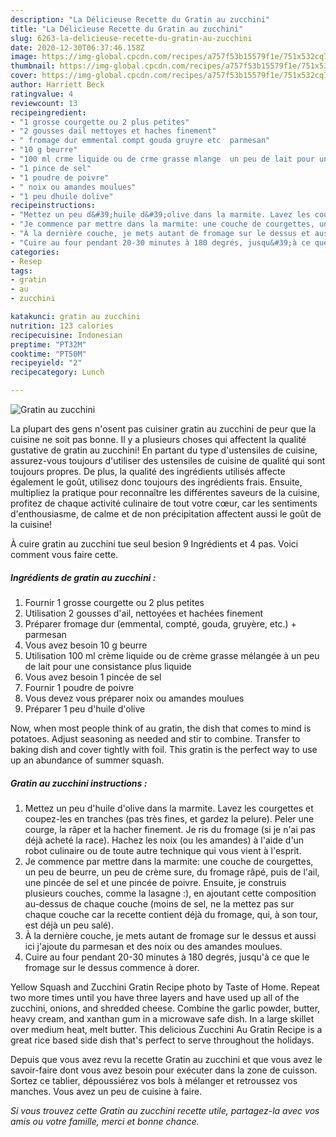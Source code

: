 ```yaml
---
description: "La Délicieuse Recette du Gratin au zucchini"
title: "La Délicieuse Recette du Gratin au zucchini"
slug: 6263-la-delicieuse-recette-du-gratin-au-zucchini
date: 2020-12-30T06:37:46.158Z
image: https://img-global.cpcdn.com/recipes/a757f53b15579f1e/751x532cq70/gratin-au-zucchini-photo-principale-de-la-recette.jpg
thumbnail: https://img-global.cpcdn.com/recipes/a757f53b15579f1e/751x532cq70/gratin-au-zucchini-photo-principale-de-la-recette.jpg
cover: https://img-global.cpcdn.com/recipes/a757f53b15579f1e/751x532cq70/gratin-au-zucchini-photo-principale-de-la-recette.jpg
author: Harriett Beck
ratingvalue: 4
reviewcount: 13
recipeingredient:
- "1 grosse courgette ou 2 plus petites"
- "2 gousses dail nettoyes et haches finement"
- " fromage dur emmental compt gouda gruyre etc  parmesan"
- "10 g beurre"
- "100 ml crme liquide ou de crme grasse mlange  un peu de lait pour une consistance plus liquide"
- "1 pince de sel"
- "1 poudre de poivre"
- " noix ou amandes moulues"
- "1 peu dhuile dolive"
recipeinstructions:
- "Mettez un peu d&#39;huile d&#39;olive dans la marmite. Lavez les courgettes et coupez-les en tranches (pas très fines, et gardez la pelure). Peler une courge, la râper et la hacher finement. Je ris du fromage (si je n&#39;ai pas déjà acheté la race). Hachez les noix (ou les amandes) à l&#39;aide d&#39;un robot culinaire ou de toute autre technique qui vous vient à l&#39;esprit."
- "Je commence par mettre dans la marmite: une couche de courgettes, un peu de beurre, un peu de crème sure, du fromage râpé, puis de l&#39;ail, une pincée de sel et une pincée de poivre. Ensuite, je construis plusieurs couches, comme la lasagne :), en ajoutant cette composition au-dessus de chaque couche (moins de sel, ne la mettez pas sur chaque couche car la recette contient déjà du fromage, qui, à son tour, est déjà un peu salé)."
- "À la dernière couche, je mets autant de fromage sur le dessus et aussi ici j&#39;ajoute du parmesan et des noix ou des amandes moulues."
- "Cuire au four pendant 20-30 minutes à 180 degrés, jusqu&#39;à ce que le fromage sur le dessus commence à dorer."
categories:
- Resep
tags:
- gratin
- au
- zucchini

katakunci: gratin au zucchini 
nutrition: 123 calories
recipecuisine: Indonesian
preptime: "PT32M"
cooktime: "PT50M"
recipeyield: "2"
recipecategory: Lunch

---
```



![Gratin au zucchini](https://img-global.cpcdn.com/recipes/a757f53b15579f1e/751x532cq70/gratin-au-zucchini-photo-principale-de-la-recette.jpg)

La plupart des gens n'osent pas cuisiner gratin au zucchini de peur que la cuisine ne soit pas bonne. Il y a plusieurs choses qui affectent la qualité gustative de gratin au zucchini! En partant du type d'ustensiles de cuisine, assurez-vous toujours d'utiliser des ustensiles de cuisine de qualité qui sont toujours propres. De plus, la qualité des ingrédients utilisés affecte également le goût, utilisez donc toujours des ingrédients frais. Ensuite, multipliez la pratique pour reconnaître les différentes saveurs de la cuisine, profitez de chaque activité culinaire de tout votre cœur, car les sentiments d'enthousiasme, de calme et de non précipitation affectent aussi le goût de la cuisine!

<!--inarticleads1-->

À cuire gratin au zucchini tue seul besion 9 Ingrédients et 4 pas. Voici comment vous faire cette.

##### Ingrédients de gratin au zucchini :

1. Fournir 1 grosse courgette ou 2 plus petites
1. Utilisation 2 gousses d&#39;ail, nettoyées et hachées finement
1. Préparer  fromage dur (emmental, compté, gouda, gruyère, etc.) + parmesan
1. Vous avez besoin 10 g beurre
1. Utilisation 100 ml crème liquide ou de crème grasse mélangée à un peu de lait pour une consistance plus liquide
1. Vous avez besoin 1 pincée de sel
1. Fournir 1 poudre de poivre
1. Vous devez vous préparer  noix ou amandes moulues
1. Préparer 1 peu d&#39;huile d&#39;olive


Now, when most people think of au gratin, the dish that comes to mind is potatoes. Adjust seasoning as needed and stir to combine. Transfer to baking dish and cover tightly with foil. This gratin is the perfect way to use up an abundance of summer squash. 

<!--inarticleads2-->

##### Gratin au zucchini instructions :

1. Mettez un peu d&#39;huile d&#39;olive dans la marmite. Lavez les courgettes et coupez-les en tranches (pas très fines, et gardez la pelure). Peler une courge, la râper et la hacher finement. Je ris du fromage (si je n&#39;ai pas déjà acheté la race). Hachez les noix (ou les amandes) à l&#39;aide d&#39;un robot culinaire ou de toute autre technique qui vous vient à l&#39;esprit.
1. Je commence par mettre dans la marmite: une couche de courgettes, un peu de beurre, un peu de crème sure, du fromage râpé, puis de l&#39;ail, une pincée de sel et une pincée de poivre. Ensuite, je construis plusieurs couches, comme la lasagne :), en ajoutant cette composition au-dessus de chaque couche (moins de sel, ne la mettez pas sur chaque couche car la recette contient déjà du fromage, qui, à son tour, est déjà un peu salé).
1. À la dernière couche, je mets autant de fromage sur le dessus et aussi ici j&#39;ajoute du parmesan et des noix ou des amandes moulues.
1. Cuire au four pendant 20-30 minutes à 180 degrés, jusqu&#39;à ce que le fromage sur le dessus commence à dorer.


Yellow Squash and Zucchini Gratin Recipe photo by Taste of Home. Repeat two more times until you have three layers and have used up all of the zucchini, onions, and shredded cheese. Combine the garlic powder, butter, heavy cream, and xanthan gum in a microwave safe dish. In a large skillet over medium heat, melt butter. This delicious Zucchini Au Gratin Recipe is a great rice based side dish that&#39;s perfect to serve throughout the holidays. 

<!--inarticleads1-->

<p>
Depuis que vous avez revu la recette Gratin au zucchini et que vous avez le savoir-faire dont vous avez besoin pour exécuter dans la zone de cuisson. Sortez ce tablier, dépoussiérez vos bols à mélanger et retroussez vos manches. Vous avez un peu de cuisine à faire.
</p>

<p>
<i>Si vous trouvez cette Gratin au zucchini recette utile, partagez-la avec vos amis ou votre famille, merci et bonne chance.</i>
</p>
